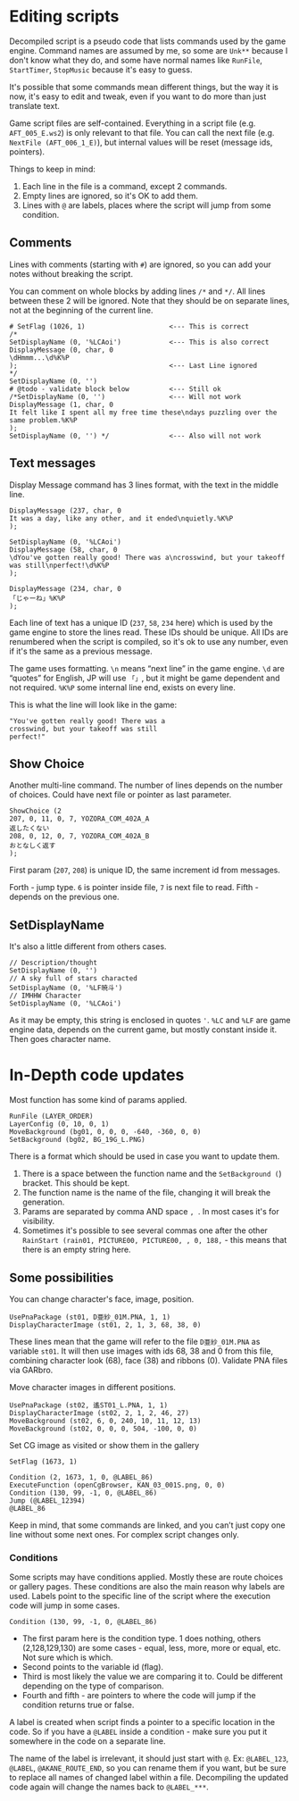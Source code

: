 # Editing scripts

Decompiled script is a pseudo code that lists commands used by the game engine.
Command names are assumed by me, so some are `Unk**` because I don't know what they do, and some have normal names like `RunFile`, `StartTimer`, `StopMusic` because it's easy to guess.

It's possible that some commands mean different things, but the way it is now, it's easy to edit and tweak, even if you want to do more than just translate text.

Game script files are self-contained. Everything in a script file (e.g. `AFT_005_E.ws2`) is only relevant to that file. You can call the next file (e.g. `NextFile (AFT_006_1_E)`), but internal values will be reset (message ids, pointers).

Things to keep in mind:
1. Each line in the file is a command, except 2 commands.
2. Empty lines are ignored, so it's OK to add them.
3. Lines with `@` are labels, places where the script will jump from some condition.

## Comments
Lines with comments (starting with `#`) are ignored, so you can add your notes without breaking the script.

You can comment on whole blocks by adding lines `/*` and `*/`. All lines between these 2 will be ignored. Note that they should be on separate lines, not at the beginning of the current line.

```
# SetFlag (1026, 1)                     <--- This is correct
/*
SetDisplayName (0, '%LCAoi')            <--- This is also correct
DisplayMessage (0, char, 0
\dHmmm...\d%K%P
);                                      <--- Last Line ignored 
*/
SetDisplayName (0, '')
# @todo - validate block below          <--- Still ok
/*SetDisplayName (0, '')                <--- Will not work
DisplayMessage (1, char, 0
It felt like I spent all my free time these\ndays puzzling over the same problem.%K%P
);
SetDisplayName (0, '') */               <--- Also will not work
```


## Text messages
Display Message command has 3 lines format, with the text in the middle line.
```
DisplayMessage (237, char, 0
It was a day, like any other, and it ended\nquietly.%K%P
);

SetDisplayName (0, '%LCAoi')
DisplayMessage (58, char, 0
\dYou've gotten really good! There was a\ncrosswind, but your takeoff was still\nperfect!\d%K%P
);

DisplayMessage (234, char, 0
「じゃーね」%K%P
);
```
Each line of text has a unique ID (`237`, `58`, `234` here) which is used by the game engine to store the lines read.
These IDs should be unique.
All IDs are renumbered when the script is compiled, so it's ok to use any number, even if it's the same as a previous message.

The game uses formatting.
`\n` means “next line” in the game engine.
`\d` are “quotes” for English, JP will use `「」`, but it might be game dependent and not required.
`%K%P` some internal line end, exists on every line.

This is what the line will look like in the game:
```
"You've gotten really good! There was a
crosswind, but your takeoff was still
perfect!"
```

## Show Choice
Another multi-line command. The number of lines depends on the number of choices. Could have next file or pointer as last parameter.
```
ShowChoice (2
207, 0, 11, 0, 7, YOZORA_COM_402A_A
返したくない
208, 0, 12, 0, 7, YOZORA_COM_402A_B
おとなしく返す
);
```
First param (`207`, `208`) is unique ID, the same increment id from messages.

Forth - jump type. `6` is pointer inside file, `7` is next file to read. Fifth - depends on the previous one.

## SetDisplayName
It's also a little different from others cases.
```
// Description/thought
SetDisplayName (0, '')
// A sky full of stars characted
SetDisplayName (0, '%LF暁斗')
// IMHHW Character
SetDisplayName (0, '%LCAoi') 
```
As it may be empty, this string is enclosed in quotes `'`.
`%LC` and `%LF` are game engine data, depends on the current game, but mostly constant inside it. Then goes character name. 

# In-Depth code updates
Most function has some kind of params applied.
```
RunFile (LAYER_ORDER)
LayerConfig (0, 10, 0, 1)
MoveBackground (bg01, 0, 0, 0, -640, -360, 0, 0)
SetBackground (bg02, BG_19G_L.PNG)
```
There is a format which should be used in case you want to update them.

1. There is a space between the function name and the `SetBackground (`) bracket. This should be kept.
2. The function name is the name of the file, changing it will break the generation.
3. Params are separated by comma AND space `, `. In most cases it's for visibility.
4. Sometimes it's possible to see several commas one after the other `RainStart (rain01, PICTURE00, PICTURE00, , 0, 188,` - this means that there is an empty string here.

## Some possibilities
You can change character's face, image, position.
```
UsePnaPackage (st01, D亜紗_01M.PNA, 1, 1)
DisplayCharacterImage (st01, 2, 1, 3, 68, 38, 0)
```
These lines mean that the game will refer to the file `D亜紗_01M.PNA` as variable `st01`.
It will then use images with ids 68, 38 and 0 from this file, combining character look (68), face (38) and ribbons (0). Validate PNA files via GARbro.

Move character images in different positions.
```
UsePnaPackage (st02, 遙ST01_L.PNA, 1, 1)
DisplayCharacterImage (st02, 2, 1, 2, 46, 27)
MoveBackground (st02, 6, 0, 240, 10, 11, 12, 13)
MoveBackground (st02, 0, 0, 0, 504, -100, 0, 0)
```

Set CG image as visited or show them in the gallery
```
SetFlag (1673, 1)

Condition (2, 1673, 1, 0, @LABEL_86)
ExecuteFunction (openCgBrowser, KAN_03_001S.png, 0, 0)
Condition (130, 99, -1, 0, @LABEL_86)
Jump (@LABEL_12394)
@LABEL_86
```

Keep in mind, that some commands are linked, and you can’t just copy one line without some next ones. For complex script changes only.

### Conditions

Some scripts may have conditions applied. Mostly these are route choices or gallery pages.
These conditions are also the main reason why labels are used. Labels point to the specific line of the script where the execution code will jump in some cases.

```
Condition (130, 99, -1, 0, @LABEL_86)
```
* The first param here is the condition type. 1 does nothing, others (2,128,129,130) are some cases - equal, less, more, more or equal, etc. Not sure which is which.
* Second points to the variable id (flag).
* Third is most likely the value we are comparing it to. Could be different depending on the type of comparison.
* Fourth and fifth - are pointers to where the code will jump if the condition returns true or false.

A label is created when script finds a pointer to a specific location in the code. So if you have a `@LABEL` inside a condition - make sure you put it somewhere in the code on a separate line.

The name of the label is irrelevant, it should just start with `@`. Ex: `@LABEL_123`, `@LABEL`, `@AKANE_ROUTE_END`, so you can rename them if you want, but be sure to replace all names of changed label within a file.
Decompiling the updated code again will change the names back to `@LABEL_***`.
